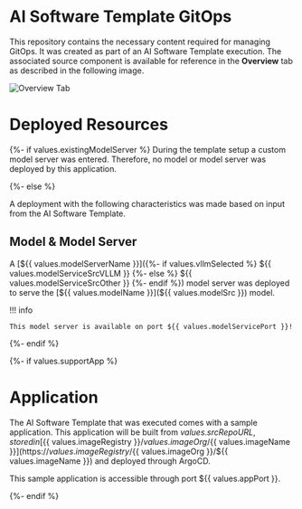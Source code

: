 # **AI Software Template GitOps**

This repository contains the necessary content required for managing GitOps. It was created as part of an AI Software Template execution. The associated source component is available for reference in the **Overview** tab as described in the following image.

![Overview Tab](./images/overview-dependency.png)

# **Deployed Resources**

{%- if values.existingModelServer %}
During the template setup a custom model server was entered. Therefore, no model or model server was deployed by this application.

{%- else %}

A deployment with the following characteristics was made based on input from the AI Software Template.

## **Model & Model Server**

A [${{ values.modelServerName }}]({%- if values.vllmSelected %} ${{ values.modelServiceSrcVLLM }} {%- else %} ${{ values.modelServiceSrcOther }} {%- endif %}) model server was deployed to serve the [${{ values.modelName }}](${{ values.modelSrc }}) model.

!!! info

    This model server is available on port ${{ values.modelServicePort }}!

{%- endif %}

{%- if values.supportApp %}

# **Application**

The AI Software Template that was executed comes with a sample application. This application will be built from ${{ values.srcRepoURL }}, stored in [${{ values.imageRegistry }}/${{ values.imageOrg }}/${{ values.imageName }}](https://${{ values.imageRegistry }}/${{ values.imageOrg }}/${{ values.imageName }}) and deployed through ArgoCD. 

This sample application is accessible through port ${{ values.appPort }}.

{%- endif %}